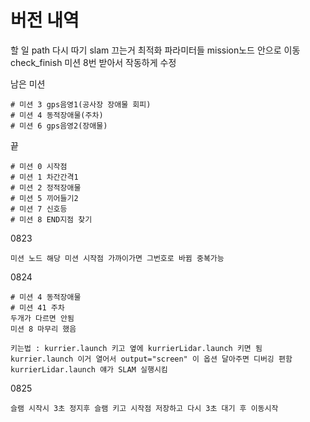 # 버전 내역
할 일
    path 다시 따기
    slam 끄는거
    최적화
    파라미터들 mission노드 안으로 이동
    check_finish 미션 8번 받아서 작동하게 수정
    
남은 미션

    # 미션 3 gps음영1(공사장 장애물 회피)
    # 미션 4 동적장애물(주차)
    # 미션 6 gps음영2(장애물)

끝

    # 미션 0 시작점
    # 미션 1 차간간격1
    # 미션 2 정적장애물
    # 미션 5 끼어들기2
    # 미션 7 신호등
    # 미션 8 END지점 찾기

0823

    미션 노드 해당 미션 시작점 가까이가면 그번호로 바뀜 중복가능

0824

    # 미션 4 동적장애물
    # 미션 41 주차
    두개가 다르면 안됨
    미션 8 마무리 했음

    키는법 : kurrier.launch 키고 옆에 kurrierLidar.launch 키면 됨
    kurrier.launch 이거 열어서 output="screen" 이 옵션 달아주면 디버깅 편함
    kurrierLidar.launch 얘가 SLAM 실행시킴

0825

    슬램 시작시 3초 정지후 슬램 키고 시작점 저장하고 다시 3초 대기 후 이동시작
    